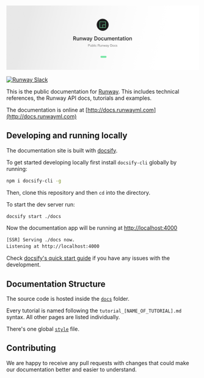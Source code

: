 <a href="#" target='_self' >
  <p align="center">
    <img src="./docs/assets/images/banner.png">
  </p>
</a>

[![Runway Slack](https://img.shields.io/badge/slack-runwayml.slack.com-33b279.svg)](https://runwayml.slack.com/)

This is the public documentation for [Runway](https://runwayml.com/). This includes technical references, the Runway API docs, tutorials and examples.

The documentation is online at [http://docs.runwayml.com](http://docs.runwayml.com)

## Developing and running locally

The documentation site is built with [docsify](https://docsify.js.org/#/).

To get started developing locally first install `docsify-cli` globally by running:

```bash
npm i docsify-cli -g
```

Then, clone this repository and then `cd` into the directory.

To start the dev server run:

```bash
docsify start ./docs
```

Now the documentation app will be running at [http://localhost:4000](http://localhost:4000)

```bash
[SSR] Serving ./docs now.
Listening at http://localhost:4000
```

Check [docsify's quick start guide](https://docsify.js.org/#/quickstart) if you have any issues with the development.

## Documentation Structure

The source code is hosted inside the [`docs`](https://github.com/runwayml/docs/tree/master/docs) folder.

Every tutorial is named following the `tutorial_[NAME_OF_TUTORIAL].md` syntax. All other pages are listed individually.

There's one global [`style`](https://github.com/runwayml/docs/blob/master/docs/style.css) file.

## Contributing

We are happy to receive any pull requests with changes that could make our documentation better and easier to understand.
